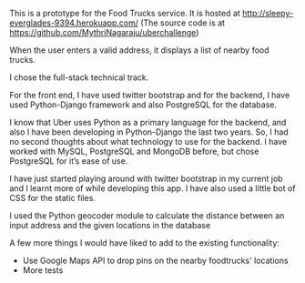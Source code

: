 This is a prototype for the Food Trucks service. It is hosted at http://sleepy-everglades-9394.herokuapp.com/
(The source code is at https://github.com/MythriNagaraju/uberchallenge)

When the user enters a valid address, it displays a list of nearby food trucks.

I chose the full-stack technical track. 

For the front end, I have used twitter bootstrap and for the backend, I have used Python-Django framework and also PostgreSQL for the database.

I know that Uber uses Python as a primary language for the backend, and also I have been developing in Python-Django the last two years. So, I had no second thoughts about what technology to use for the backend. I have worked with MySQL, PostgreSQL and MongoDB before, but chose PostgreSQL for it’s ease of use.

I have just started playing around with twitter bootstrap in my current job and I learnt more of while developing this app. I have also used a little bot of CSS for the static files.

I used the Python geocoder module to calculate the distance between an input address and the given locations in the database

A few more things I would have liked to add to the existing functionality:

- Use Google Maps API to drop pins on the nearby foodtrucks' locations
- More tests




